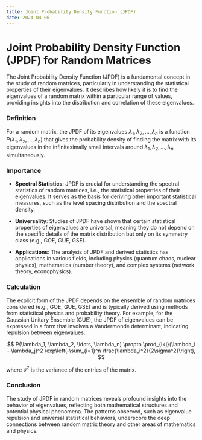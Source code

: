 ```yaml
---
title: Joint Probability Density Function (JPDF) 
date: 2024-04-06
---
```

# Joint Probability Density Function (JPDF) for Random Matrices

The Joint Probability Density Function (JPDF) is a fundamental concept in the study of random matrices, particularly in understanding the statistical properties of their eigenvalues. It describes how likely it is to find the eigenvalues of a random matrix within a particular range of values, providing insights into the distribution and correlation of these eigenvalues.

### Definition

For a random matrix, the JPDF of its eigenvalues $\lambda_1, \lambda_2, \ldots, \lambda_n$ is a function $P(\lambda_1, \lambda_2, \ldots, \lambda_n)$ that gives the probability density of finding the matrix with its eigenvalues in the infinitesimally small intervals around $\lambda_1, \lambda_2, \ldots, \lambda_n$ simultaneously.

### Importance

- **Spectral Statistics**: JPDF is crucial for understanding the spectral statistics of random matrices, i.e., the statistical properties of their eigenvalues. It serves as the basis for deriving other important statistical measures, such as the level spacing distribution and the spectral density.

- **Universality**: Studies of JPDF have shown that certain statistical properties of eigenvalues are universal, meaning they do not depend on the specific details of the matrix distribution but only on its symmetry class (e.g., GOE, GUE, GSE).

- **Applications**: The analysis of JPDF and derived statistics has applications in various fields, including physics (quantum chaos, nuclear physics), mathematics (number theory), and complex systems (network theory, econophysics).

### Calculation

The explicit form of the JPDF depends on the ensemble of random matrices considered (e.g., GOE, GUE, GSE) and is typically derived using methods from statistical physics and probability theory. For example, for the Gaussian Unitary Ensemble (GUE), the JPDF of eigenvalues can be expressed in a form that involves a Vandermonde determinant, indicating repulsion between eigenvalues:

$$
P(\lambda_1, \lambda_2, \ldots, \lambda_n) \propto \prod_{i<j}(\lambda_i - \lambda_j)^2 \exp\left(-\sum_{i=1}^n \frac{\lambda_i^2}{2\sigma^2}\right),
$$

where $\sigma^2$ is the variance of the entries of the matrix.

### Conclusion

The study of JPDF in random matrices reveals profound insights into the behavior of eigenvalues, reflecting both mathematical structures and potential physical phenomena. The patterns observed, such as eigenvalue repulsion and universal statistical behaviors, underscore the deep connections between random matrix theory and other areas of mathematics and physics.





